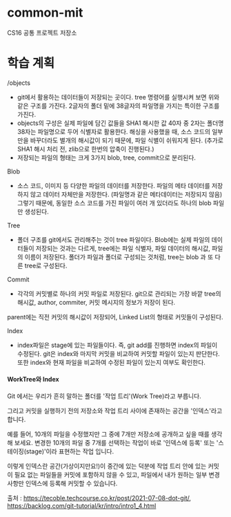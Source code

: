 # common-mit
CS16 공통 프로젝트 저장소

# 학습 계획
/objects
- git에서 활용하는 데이터들이 저장되는 곳이다. tree 명령어를 실행시켜 보면 위와 같은 구조를 가진다. 2글자의 폴더 밑에 38글자의 파일명을 가지는 특이한 구조를 가진다.
- objects의 구성은 실제 파일에 담긴 값들을 SHA1 해시한 값 40자 중 2자는 폴더명 38자는 파일명으로 두어 식별자로 활용한다. 해싱을 사용했을 때, 소스 코드의 일부만을 바꾸더라도 별개의 해시값이 되기 때문에, 파일 식별이 쉬워지게 된다. (추가로 SHA1 해시 처리 전, zlib으로 한번의 압축이 진행된다.)
- 저장되는 파일의 형태는 크게 3가지 blob, tree, commit으로 분리된다.
  
Blob
- 소스 코드, 이미지 등 다양한 파일의 데이터를 저장한다. 파일의 메타 데이터를 저장하지 않고 데이터 자체만을 저장한다. (파일명과 같은 메타데이터는 저장되지 않음) 그렇기 때문에, 동일한 소스 코드를 가진 파일이 여러 개 있더라도 하나의 blob 파일만 생성된다.

Tree
- 폴더 구조를 git에서도 관리해주는 것이 tree 파일이다. Blob에는 실제 파일의 데이터들이 저장되는 것과는 다르게, tree에는 파일 식별자, 파일 데이터의 해시값, 파일의 이름이 저장된다. 폴더가 파일과 폴더로 구성되는 것처럼, tree는 blob 과 또 다른 tree로 구성된다.

Commit
- 각각의 커밋별로 하나의 커밋 파일로 저장된다. git으로 관리되는 가장 바깥 tree의 해시값, author, commiter, 커밋 메시지의 정보가 저장이 된다.

parent에는 직전 커밋의 해시값이 저장되어, Linked List의 형태로 커밋들이 구성된다.

Index
- index파일은 stage에 있는 파일들이다. 즉, git add를 진행하면 index의 파일이 수정된다. git은 index와 마지막 커밋을 비교하여 커밋할 파일이 있는지 판단한다. 또한 index와 현재 파일을 비교하여 수정된 파일이 있는지 여부도 확인한다.

#### WorkTree와 Index
Git 에서는 우리가 흔히 말하는 폴더를 '작업 트리'(Work Tree)라고 부릅니다.

그리고 커밋을 실행하기 전의 저장소와 작업 트리 사이에 존재하는 공간을 '인덱스'라고 합니다.

예를 들어, 10개의 파일을 수정했지만 그 중에 7개만 저장소에 공개하고 싶을 때를 생각해 보세요. 변경한 10개의 파일 중 7개를 선택하는 작업이 바로 '인덱스에 등록' 또는 '스테이징(stage)'이라 표현하는 작업 입니다.

이렇게 인덱스란 공간(가상이지만요!)이 중간에 있는 덕분에 작업 트리 안에 있는 커밋이 필요 없는 파일들을 커밋에 포함하지 않을 수 있고, 파일에서 내가 원하는 일부 변경 사항만 인덱스에 등록해 커밋할 수 있습니다.

출처 : https://tecoble.techcourse.co.kr/post/2021-07-08-dot-git/, https://backlog.com/git-tutorial/kr/intro/intro1_4.html